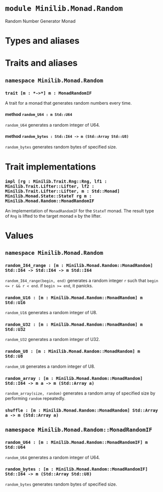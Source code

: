 # `module Minilib.Monad.Random`

Random Number Generator Monad

# Types and aliases

# Traits and aliases

## `namespace Minilib.Monad.Random`

### `trait [m : *->*] m : MonadRandomIF`

A trait for a monad that generates random numbers every time.

#### method `random_U64 : m Std::U64`

`random_U64` generates a random integer of U64.

#### method `random_bytes : Std::I64 -> m (Std::Array Std::U8)`

`random_bytes` generates random bytes of specified size.

# Trait implementations

### `impl [rg : Minilib.Trait.Rng::Rng, lf1 : Minilib.Trait.Lifter::Lifter, lf2 : Minilib.Trait.Lifter::Lifter, m : Std::Monad] Minilib.Monad.State::StateT rg m : Minilib.Monad.Random::MonadRandomIF`

An implementation of `MonadRandomIF` for the `StateT` monad.
The result type of `Rng` is lifted to the target monad `m` by the lifter.

# Values

## `namespace Minilib.Monad.Random`

### `random_I64_range : [m : Minilib.Monad.Random::MonadRandom] Std::I64 -> Std::I64 -> m Std::I64`

`random_I64_range(begin, end)` generates a random integer `r`
such that `begin <= r && r < end`.
if `begin >= end`, it panicks.

### `random_U16 : [m : Minilib.Monad.Random::MonadRandom] m Std::U16`

`random_U16` generates a random integer of U8.

### `random_U32 : [m : Minilib.Monad.Random::MonadRandom] m Std::U32`

`random_U32` generates a random integer of U32.

### `random_U8 : [m : Minilib.Monad.Random::MonadRandom] m Std::U8`

`random_U8` generates a random integer of U8.

### `random_array : [m : Minilib.Monad.Random::MonadRandom] Std::I64 -> m a -> m (Std::Array a)`

`random_array(size, random)` generates a random array of specified size
by performing `random` repeatedly.

### `shuffle : [m : Minilib.Monad.Random::MonadRandom] Std::Array a -> m (Std::Array a)`

## `namespace Minilib.Monad.Random::MonadRandomIF`

### `random_U64 : [m : Minilib.Monad.Random::MonadRandomIF] m Std::U64`

`random_U64` generates a random integer of U64.

### `random_bytes : [m : Minilib.Monad.Random::MonadRandomIF] Std::I64 -> m (Std::Array Std::U8)`

`random_bytes` generates random bytes of specified size.